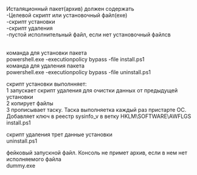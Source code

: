 Исталяционный пакет(архив) должен содержать <br />
-Целевой скрипт или установочный файл(exe) <br />
-скрипт установки <br />
 -скрипт удаления <br />
 -пустой исполнительный файл, если нет установочный файлсв <br />
 <br />

 команда для установки пакета <br />
powershell.exe -executionpolicy bypass -file install.ps1 <br />
 команда для удаления пакета <br />
powershell.exe -executionpolicy bypass -file uninstall.ps1 <br />

 скрипт установки выполнняет: <br />
 1 запускает скрипт удаления для очистки данных от предыдущей установки <br />
 2 копирует файлы <br />
 3 прописывает таску. Таска выполняетка каждый раз пристарте ОС. <br />
 Добавляет ключ в реестр sysinfo_v в ветку HKLM\SOFTWARE\AWFLGS<br />
install.ps1  <br />

 скрипт удаления трет данные установки <br />
uninstall.ps1  <br />

 фейковый запускной файл. Консоль не примет архив, если в нем нет исполняемого файла <br />
dummy.exe <br />
